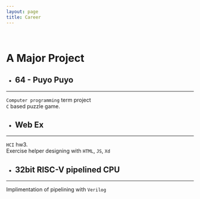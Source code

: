```yaml
---
layout: page
title: Career
---
```


<br/>

# A Major Project

* ## 64 - Puyo Puyo
---
`Computer programming` term project<br/>
`C` based puzzle game.
* ## Web Ex
---
`HCI` hw3. <br/>
Exercise helper designing 
with `HTML`, `JS`, `Xd`


* ## 32bit RISC-V pipelined CPU
---
Implimentation of pipelining with `Verilog`





